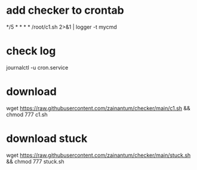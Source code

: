 # add checker to crontab
*/5 * * * * /root/c1.sh 2>&1 | logger -t mycmd

# check log
journalctl -u cron.service

# download
wget https://raw.githubusercontent.com/zainantum/checker/main/c1.sh && chmod 777 c1.sh

# download stuck
wget https://raw.githubusercontent.com/zainantum/checker/main/stuck.sh && chmod 777 stuck.sh

